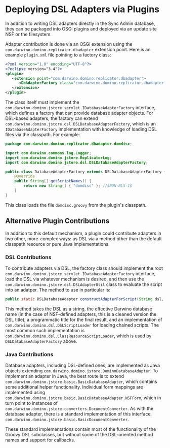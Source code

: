 # Deploying DSL Adapters via Plugins

In addition to writing DSL adapters directly in the Sync Admin database, they can be packaged into OSGi plugins and deployed via an update site NSF or the filesystem.

Adapter contribution is done via an OSGi extension using the `com.darwino.domino.replicator.dbadapter` extension point. Here is an example `plugin.xml` file pointing to a factory class:

```xml
<?xml version="1.0" encoding="UTF-8"?>
<?eclipse version="3.4"?>
<plugin>
   <extension point="com.darwino.domino.replicator.dbadapter">
      <DbAdapterFactory class="com.darwino.domino.replicator.dbadapter.domdisc.DatabaseAdapterFactory"/>
   </extension>
</plugin>
```

The class itself must implement the `com.darwino.domino.jstore.servlet.IDatabaseAdapterFactory` interface, which defines a factory that can provide database adapter objects. For DSL-based adapters, the factory can extend `com.darwino.domino.jstore.dsl.DSLDatabaseAdapterFactory`, which is an `IDatabaseAdapterFactory` implementation with knowledge of loading DSL files via the classpath. For example:

```java
package com.darwino.domino.replicator.dbadapter.domdisc;

import com.darwino.commons.log.Logger;
import com.darwino.domino.jstore.ReplicatorLog;
import com.darwino.domino.jstore.dsl.DSLDatabaseAdapterFactory;

public class DatabaseAdapterFactory extends DSLDatabaseAdapterFactory {
	@Override
	public String[] getScriptNames() {
		return new String[] { "domdisc" }; //$NON-NLS-1$
	}
}
```

This class loads the file `domdisc.groovy` from the plugin's classpath.

## Alternative Plugin Contributions

In addition to this default mechanism, a plugin could contribute adapters in two other, more-complex ways: as DSL via a method other than the default classpath resource or pure Java implementations.

### DSL Contributions

To contribute adapters via DSL, the factory class should implement the root `com.darwino.domino.jstore.servlet.IDatabaseAdapterFactory` interface, load the DSL via whatever mechanism is desired, and then use the `com.darwino.domino.jstore.dsl.DSLAdapterUtil` class to evaluate the script into an adatper. The method to use in particular is:

```java
public static DSLDatabaseAdapter constructAdapterForScript(String dsl, String dbName, String title, DSLScriptLoader scriptLoader) throws CompilationFailedException;
```

This method takes the DSL as a string, the effective Darwino database name (in the case of NSF-defined adapters, this is a cleaned version the DSL title), a programmatic title for the final result, and an implementation of `com.darwino.domino.dsl.DSLScriptLoader` for loading chained scripts. The most common such implementation is `com.darwino.domino.dsl.ClassResourceScriptLoader`, which is used by `DSLDatabaseAdapterFactory` above.

### Java Contributions

Database adapters, including DSL-defined ones, are implemented as Java objects extending `com.darwino.domino.jstore.DominoDatabaseAdapter`. To implement an adapter in Java, the best route is to extend `com.darwino.domino.jstore.basic.BasicDatabaseAdapter`, which contains some additional helper functionality. Individual form mappings are implemented using `com.darwino.domino.jstore.basic.BasicDatabaseAdapter.NSFForm`, which in turn point to instances of `com.darwino.domino.jstore.converters.DocumentConverter`. As with the database adapter, there is a standard implementation of this interface, `com.darwino.domino.jstore.basic.BasicDocumentConverter`.

These standard implementations contain most of the functionality of the Groovy DSL subclasses, but without some of the DSL-oriented method names and support for callbacks.